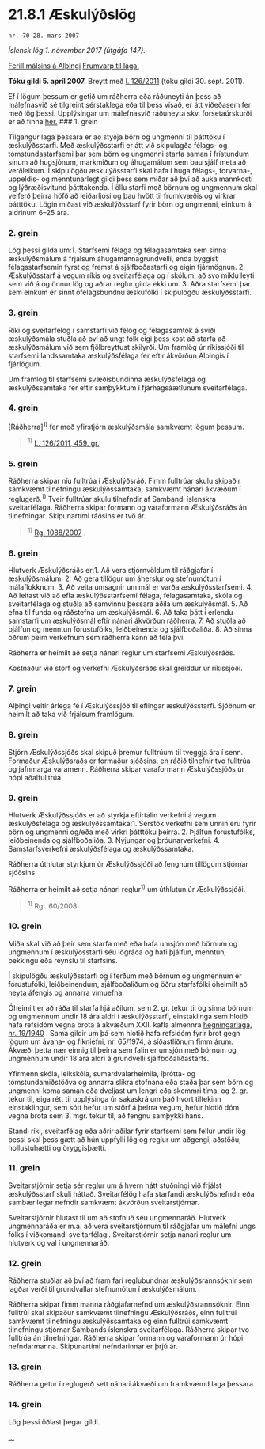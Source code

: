 # 21.8.1 Æskulýðslög

`nr. 70 28. mars 2007`

_Íslensk lög 1. nóvember 2017 (útgáfa 147)._

[Ferill málsins á Alþingi](https://www.althingi.is/thingstorf/thingmalalistar-eftir-thingum/ferill/?ltg=133&mnr=409)
[Frumvarp til laga.](https://www.althingi.is/altext/133/s/0460.html)

**Tóku gildi 5. apríl 2007.**
Breytt með
[l. 126/2011](https://althingi.is/altext/stjt/2011.126.html) (tóku gildi 30. sept. 2011).

Ef í lögum þessum er getið um ráðherra eða ráðuneyti án þess að málefnasvið sé tilgreint sérstaklega eða til þess vísað, er átt viðeðasem fer með lög þessi. Upplýsingar um málefnasvið ráðuneyta skv. forsetaúrskurði er að finna [hér.](2017015.md) ### 1. grein

Tilgangur laga þessara er að styðja börn og ungmenni til þátttöku í æskulýðsstarfi. Með æskulýðsstarfi er átt við skipulagða félags- og tómstundastarfsemi þar sem börn og ungmenni starfa saman í frístundum sínum að hugsjónum, markmiðum og áhugamálum sem þau sjálf meta að verðleikum. Í skipulögðu æskulýðsstarfi skal hafa í huga félags-, forvarna-, uppeldis- og menntunarlegt gildi þess sem miðar að því að auka mannkosti og lýðræðisvitund þátttakenda. Í öllu starfi með börnum og ungmennum skal velferð þeirra höfð að leiðarljósi og þau hvött til frumkvæðis og virkrar þátttöku. Lögin miðast við æskulýðsstarf fyrir börn og ungmenni, einkum á aldrinum 6–25 ára.

### 2. grein

Lög þessi gilda um:1. Starfsemi félaga og félagasamtaka sem sinna æskulýðsmálum á frjálsum áhugamannagrundvelli, enda byggist félagsstarfsemin fyrst og fremst á sjálfboðastarfi og eigin fjármögnun.
2. Æskulýðsstarf á vegum ríkis og sveitarfélaga og í skólum, að svo miklu leyti sem við á og önnur lög og aðrar reglur gilda ekki um.
3. Aðra starfsemi þar sem einkum er sinnt ófélagsbundnu æskufólki í skipulögðu æskulýðsstarfi.

### 3. grein

Ríki og sveitarfélög í samstarfi við félög og félagasamtök á sviði æskulýðsmála stuðla að því að ungt fólk eigi þess kost að starfa að æskulýðsmálum við sem fjölbreyttust skilyrði. Um framlög úr ríkissjóði til starfsemi landssamtaka æskulýðsfélaga fer eftir ákvörðun Alþingis í fjárlögum.

Um framlög til starfsemi svæðisbundinna æskulýðsfélaga og æskulýðssamtaka fer eftir samþykktum í fjárhagsáætlunum sveitarfélaga.

### 4. grein

[Ráðherra]<sup>1)</sup> fer með yfirstjórn æskulýðsmála samkvæmt lögum þessum.

> <sup>1)</sup> [L. 126/2011, 459. gr.](https://althingi.is/altext/stjt/2011.126.html)

### 5. grein

Ráðherra skipar níu fulltrúa í Æskulýðsráð. Fimm fulltrúar skulu skipaðir samkvæmt tilnefningu æskulýðssamtaka, samkvæmt nánari ákvæðum í reglugerð.<sup>1)</sup> Tveir fulltrúar skulu tilnefndir af Sambandi íslenskra sveitarfélaga. Ráðherra skipar formann og varaformann Æskulýðsráðs án tilnefningar. Skipunartími ráðsins er tvö ár.

> <sup>1)</sup> [Rg. 1088/2007](https://www.reglugerd.is/reglugerdir/allar/nr/1088-2007) .



### 6. grein

Hlutverk Æskulýðsráðs er:1. Að vera stjórnvöldum til ráðgjafar í æskulýðsmálum.
2. Að gera tillögur um áherslur og stefnumótun í málaflokknum.
3. Að veita umsagnir um mál er varða æskulýðsstarfsemi.
4. Að leitast við að efla æskulýðsstarfsemi félaga, félagasamtaka, skóla og sveitarfélaga og stuðla að samvinnu þessara aðila um æskulýðsmál.
5. Að efna til funda og ráðstefna um æskulýðsmál.
6. Að taka þátt í erlendu samstarfi um æskulýðsmál eftir nánari ákvörðun ráðherra.
7. Að stuðla að þjálfun og menntun forustufólks, leiðbeinenda og sjálfboðaliða.
8. Að sinna öðrum þeim verkefnum sem ráðherra kann að fela því.

Ráðherra er heimilt að setja nánari reglur um starfsemi Æskulýðsráðs.

Kostnaður við störf og verkefni Æskulýðsráðs skal greiddur úr ríkissjóði.

### 7. grein

Alþingi veitir árlega fé í Æskulýðssjóð til eflingar æskulýðsstarfi. Sjóðnum er heimilt að taka við frjálsum framlögum.

### 8. grein

Stjórn Æskulýðssjóðs skal skipuð þremur fulltrúum til tveggja ára í senn. Formaður Æskulýðsráðs er formaður sjóðsins, en ráðið tilnefnir tvo fulltrúa og jafnmarga varamenn. Ráðherra skipar varaformann Æskulýðssjóðs úr hópi aðalfulltrúa.

### 9. grein

Hlutverk Æskulýðssjóðs er að styrkja eftirtalin verkefni á vegum æskulýðsfélaga og æskulýðssamtaka:1. Sérstök verkefni sem unnin eru fyrir börn og ungmenni og/eða með virkri þátttöku þeirra.
2. Þjálfun forustufólks, leiðbeinenda og sjálfboðaliða.
3. Nýjungar og þróunarverkefni.
4. Samstarfsverkefni æskulýðsfélaga og æskulýðssamtaka.

Ráðherra úthlutar styrkjum úr Æskulýðssjóði að fengnum tillögum stjórnar sjóðsins.

Ráðherra er heimilt að setja nánari reglur<sup>1)</sup> um úthlutun úr Æskulýðssjóði.

> <sup>1)</sup> Rgl. 60/2008.



### 10. grein

Miða skal við að þeir sem starfa með eða hafa umsjón með börnum og ungmennum í æskulýðsstarfi séu lögráða og hafi þjálfun, menntun, þekkingu eða reynslu til starfsins.

Í skipulögðu æskulýðsstarfi og í ferðum með börnum og ungmennum er forustufólki, leiðbeinendum, sjálfboðaliðum og öðru starfsfólki óheimilt að neyta áfengis og annarra vímuefna.

Óheimilt er að ráða til starfa hjá aðilum, sem 2. gr. tekur til og sinna börnum og ungmennum undir 18 ára aldri í æskulýðsstarfi, einstaklinga sem hlotið hafa refsidóm vegna brota á ákvæðum XXII. kafla almennra [hegningarlaga, nr. 19/1940](1940019.md) . Sama gildir um þá sem hlotið hafa refsidóm fyrir brot gegn lögum um ávana- og fíkniefni, nr. 65/1974, á síðastliðnum fimm árum. Ákvæði þetta nær einnig til þeirra sem falin er umsjón með börnum og ungmennum undir 18 ára aldri á grundvelli sjálfboðaliðastarfs.

Yfirmenn skóla, leikskóla, sumardvalarheimila, íþrótta- og tómstundamiðstöðva og annarra slíkra stofnana eða staða þar sem börn og ungmenni koma saman eða dveljast um lengri eða skemmri tíma, og 2. gr. tekur til, eiga rétt til upplýsinga úr sakaskrá um það hvort tiltekinn einstaklingur, sem sótt hefur um störf á þeirra vegum, hefur hlotið dóm vegna brota sem 3. mgr. tekur til, að fengnu samþykki hans.

Standi ríki, sveitarfélag eða aðrir aðilar fyrir starfsemi sem fellur undir lög þessi skal þess gætt að hún uppfylli lög og reglur um aðgengi, aðstöðu, hollustuhætti og öryggisþætti.

### 11. grein

Sveitarstjórnir setja sér reglur um á hvern hátt stuðningi við frjálst æskulýðsstarf skuli háttað. Sveitarfélög hafa starfandi æskulýðsnefndir eða sambærilegar nefndir samkvæmt ákvörðun sveitarstjórnar.

Sveitarstjórnir hlutast til um að stofnuð séu ungmennaráð. Hlutverk ungmennaráða er m.a. að vera sveitarstjórnum til ráðgjafar um málefni ungs fólks í viðkomandi sveitarfélagi. Sveitarstjórnir setja nánari reglur um hlutverk og val í ungmennaráð.

### 12. grein

Ráðherra stuðlar að því að fram fari reglubundnar æskulýðsrannsóknir sem lagðar verði til grundvallar stefnumótun í æskulýðsmálum.

Ráðherra skipar fimm manna ráðgjafarnefnd um æskulýðsrannsóknir. Einn fulltrúi skal skipaður samkvæmt tilnefningu Æskulýðsráðs, einn fulltrúi samkvæmt tilnefningu æskulýðssamtaka og einn fulltrúi samkvæmt tilnefningu stjórnar Sambands íslenskra sveitarfélaga. Ráðherra skipar tvo fulltrúa án tilnefningar. Ráðherra skipar formann og varaformann úr hópi nefndarmanna. Skipunartími nefndarinnar er þrjú ár.

### 13. grein

Ráðherra getur í reglugerð sett nánari ákvæði um framkvæmd laga þessara.

### 14. grein

Lög þessi öðlast þegar gildi.

[…](https://www.althingi.is/lagasafn/leidbeiningar/)
